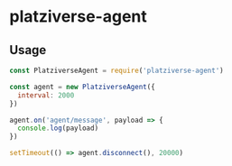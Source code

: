# platziverse-agent

## Usage

```js
const PlatziverseAgent = require('platziverse-agent')

const agent = new PlatziverseAgent({
  interval: 2000
})

agent.on('agent/message', payload => {
  console.log(payload)
})

setTimeout(() => agent.disconnect(), 20000)
```